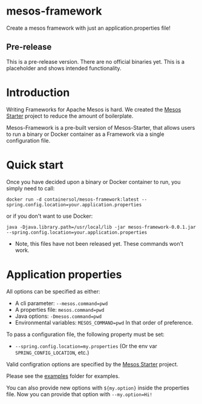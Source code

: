 # mesos-framework
Create a mesos framework with just an application.properties file!

## Pre-release
This is a pre-release version. There are no official binaries yet. This is a placeholder and shows intended functionality.

# Introduction
Writing Frameworks for Apache Mesos is hard. We created the [Mesos Starter](www.github.com/containersolutions/mesos-starter) project to reduce the amount of boilerplate.

Mesos-Framework is a pre-built version of Mesos-Starter, that allows users to run a binary or Docker container as a Framework via a single configuration file.

# Quick start
Once you have decided upon a binary or Docker container to run, you simply need to call:

`docker run -d containersol/mesos-framework:latest --spring.config.location=your.application.properties`

or if you don't want to use Docker:

`java -Djava.library.path=/usr/local/lib -jar mesos-framework-0.0.1.jar --spring.config.location=your.application.properties`

* Note, this files have not been released yet. These commands won't work.

# Application properties
All options can be specified as either:
- A cli parameter: `--mesos.command=pwd`
- A properties file: `mesos.command=pwd`
- Java options: `-Dmesos.command=pwd`
- Environmental variables: `MESOS_COMMAND=pwd`
In that order of preference.

To pass a configuration file, the following property must be set:
- `--spring.config.location=my.properties` (Or the env var `SPRING_CONFIG_LOCATION`, etc.)

Valid configration options are specified by the [Mesos Starter](www.github.com/containersolutions/mesos-starter) project.

Please see the [examples](./docs/examples) folder for examples.

You can also provide new options with `${my.option}` inside the properties file. Now you can provide that option with `--my.option=Hi!`
